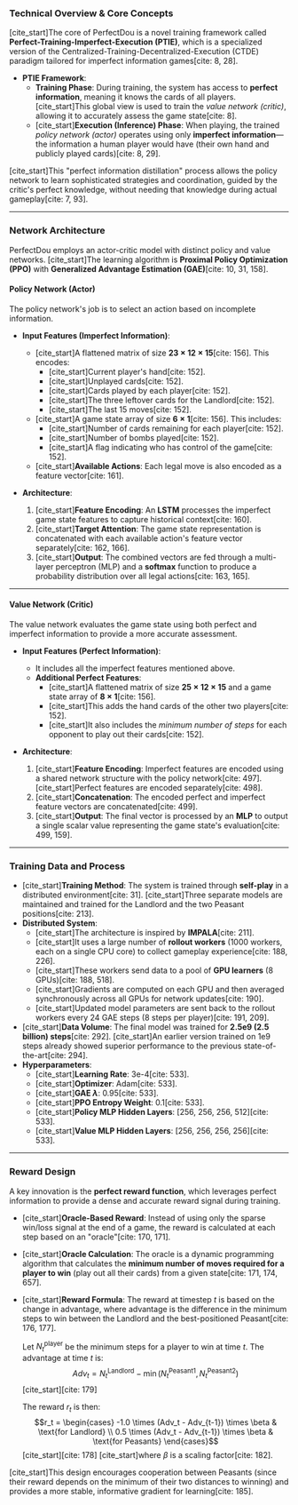 ### **Technical Overview & Core Concepts**

[cite_start]The core of PerfectDou is a novel training framework called **Perfect-Training-Imperfect-Execution (PTIE)**, which is a specialized version of the Centralized-Training-Decentralized-Execution (CTDE) paradigm tailored for imperfect information games[cite: 8, 28].

* **PTIE Framework**:
    * **Training Phase**: During training, the system has access to **perfect information**, meaning it knows the cards of all players. [cite_start]This global view is used to train the *value network (critic)*, allowing it to accurately assess the game state[cite: 8].
    * [cite_start]**Execution (Inference) Phase**: When playing, the trained *policy network (actor)* operates using only **imperfect information**—the information a human player would have (their own hand and publicly played cards)[cite: 8, 29].

[cite_start]This "perfect information distillation" process allows the policy network to learn sophisticated strategies and coordination, guided by the critic's perfect knowledge, without needing that knowledge during actual gameplay[cite: 7, 93].

---

### **Network Architecture**

PerfectDou employs an actor-critic model with distinct policy and value networks. [cite_start]The learning algorithm is **Proximal Policy Optimization (PPO)** with **Generalized Advantage Estimation (GAE)**[cite: 10, 31, 158].

#### **Policy Network (Actor)**

The policy network's job is to select an action based on incomplete information.

* **Input Features (Imperfect Information)**:
    * [cite_start]A flattened matrix of size **$23 \times 12 \times 15$**[cite: 156]. This encodes:
        * [cite_start]Current player's hand[cite: 152].
        * [cite_start]Unplayed cards[cite: 152].
        * [cite_start]Cards played by each player[cite: 152].
        * [cite_start]The three leftover cards for the Landlord[cite: 152].
        * [cite_start]The last 15 moves[cite: 152].
    * [cite_start]A game state array of size **$6 \times 1$**[cite: 156]. This includes:
        * [cite_start]Number of cards remaining for each player[cite: 152].
        * [cite_start]Number of bombs played[cite: 152].
        * [cite_start]A flag indicating who has control of the game[cite: 152].
    * [cite_start]**Available Actions**: Each legal move is also encoded as a feature vector[cite: 161].

* **Architecture**:
    1.  [cite_start]**Feature Encoding**: An **LSTM** processes the imperfect game state features to capture historical context[cite: 160].
    2.  [cite_start]**Target Attention**: The game state representation is concatenated with each available action's feature vector separately[cite: 162, 166].
    3.  [cite_start]**Output**: The combined vectors are fed through a multi-layer perceptron (MLP) and a **softmax** function to produce a probability distribution over all legal actions[cite: 163, 165].


---

#### **Value Network (Critic)**

The value network evaluates the game state using both perfect and imperfect information to provide a more accurate assessment.

* **Input Features (Perfect Information)**:
    * It includes all the imperfect features mentioned above.
    * **Additional Perfect Features**:
        * [cite_start]A flattened matrix of size **$25 \times 12 \times 15$** and a game state array of **$8 \times 1$**[cite: 156].
        * [cite_start]This adds the hand cards of the other two players[cite: 152].
        * [cite_start]It also includes the *minimum number of steps* for each opponent to play out their cards[cite: 152].

* **Architecture**:
    1.  [cite_start]**Feature Encoding**: Imperfect features are encoded using a shared network structure with the policy network[cite: 497]. [cite_start]Perfect features are encoded separately[cite: 498].
    2.  [cite_start]**Concatenation**: The encoded perfect and imperfect feature vectors are concatenated[cite: 499].
    3.  [cite_start]**Output**: The final vector is processed by an **MLP** to output a single scalar value representing the game state's evaluation[cite: 499, 159].


---

### **Training Data and Process**

* [cite_start]**Training Method**: The system is trained through **self-play** in a distributed environment[cite: 31]. [cite_start]Three separate models are maintained and trained for the Landlord and the two Peasant positions[cite: 213].
* **Distributed System**:
    * [cite_start]The architecture is inspired by **IMPALA**[cite: 211].
    * [cite_start]It uses a large number of **rollout workers** (1000 workers, each on a single CPU core) to collect gameplay experience[cite: 188, 226].
    * [cite_start]These workers send data to a pool of **GPU learners** (8 GPUs)[cite: 188, 518].
    * [cite_start]Gradients are computed on each GPU and then averaged synchronously across all GPUs for network updates[cite: 190].
    * [cite_start]Updated model parameters are sent back to the rollout workers every 24 GAE steps (8 steps per player)[cite: 191, 209].
* [cite_start]**Data Volume**: The final model was trained for **2.5e9 (2.5 billion) steps**[cite: 292]. [cite_start]An earlier version trained on 1e9 steps already showed superior performance to the previous state-of-the-art[cite: 294].
* **Hyperparameters**:
    * [cite_start]**Learning Rate**: 3e-4[cite: 533].
    * [cite_start]**Optimizer**: Adam[cite: 533].
    * [cite_start]**GAE $\lambda$**: 0.95[cite: 533].
    * [cite_start]**PPO Entropy Weight**: 0.1[cite: 533].
    * [cite_start]**Policy MLP Hidden Layers**: [256, 256, 256, 512][cite: 533].
    * [cite_start]**Value MLP Hidden Layers**: [256, 256, 256, 256][cite: 533].

---

### **Reward Design**

A key innovation is the **perfect reward function**, which leverages perfect information to provide a dense and accurate reward signal during training.

* [cite_start]**Oracle-Based Reward**: Instead of using only the sparse win/loss signal at the end of a game, the reward is calculated at each step based on an "oracle"[cite: 170, 171].
* [cite_start]**Oracle Calculation**: The oracle is a dynamic programming algorithm that calculates the **minimum number of moves required for a player to win** (play out all their cards) from a given state[cite: 171, 174, 657].
* [cite_start]**Reward Formula**: The reward at timestep $t$ is based on the change in advantage, where advantage is the difference in the minimum steps to win between the Landlord and the best-positioned Peasant[cite: 176, 177].

    Let $N_t^{\text{player}}$ be the minimum steps for a player to win at time $t$. The advantage at time $t$ is:
    $$Adv_t = N_t^{\text{Landlord}} - \min(N_t^{\text{Peasant1}}, N_t^{\text{Peasant2}})$$
    [cite_start][cite: 179]

    The reward $r_t$ is then:
    $$r_t = \begin{cases} -1.0 \times (Adv_t - Adv_{t-1}) \times \beta & \text{for Landlord} \\ 0.5 \times (Adv_t - Adv_{t-1}) \times \beta & \text{for Peasants} \end{cases}$$
    [cite_start][cite: 178]
    [cite_start]where $\beta$ is a scaling factor[cite: 182].

[cite_start]This design encourages cooperation between Peasants (since their reward depends on the minimum of their two distances to winning) and provides a more stable, informative gradient for learning[cite: 185].